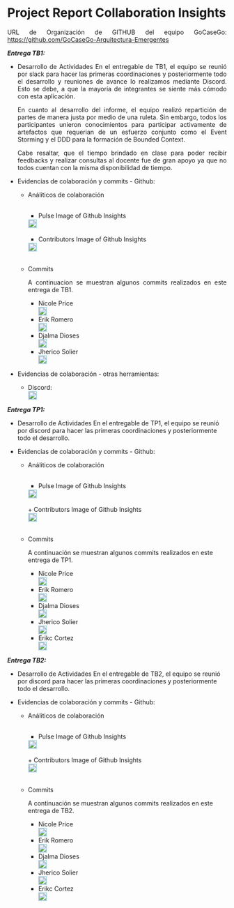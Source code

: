 <div align="justify">

# Project Report Collaboration Insights
URL de Organización de GITHUB del equipo GoCaseGo:
https://github.com/GoCaseGo-Arquitectura-Emergentes

<strong>*Entrega TB1:*</strong>

+ Desarrollo de Actividades
    En el entregable de TB1, el equipo se reunió por slack para hacer las primeras coordinaciones y posteriormente todo el desarrollo y reuniones de avance lo realizamos mediante Discord. Esto se debe, a que la mayoría de integrantes se siente más cómodo con esta aplicación. 

    En cuanto al desarrollo del informe, el equipo realizó repartición de partes de manera justa por medio de una ruleta. Sin embargo, todos los participantes unieron conocimientos para participar activamente de artefactos que requerian de un esfuerzo conjunto como el Event Storming y el DDD para la formación de Bounded Context.

    Cabe resaltar, que el tiempo brindado en clase para poder recibir feedbacks y realizar consultas al docente fue de gran apoyo ya que no todos cuentan con la misma disponibilidad de tiempo.
    

+ Evidencias de colaboración y commits - Github:
    * Análiticos de colaboración <br><br>
        + Pulse Image of Github Insights
        <div style="display: flex; align-items: center;">
        <img src="https://raw.githubusercontent.com/GoCaseGo-Arquitectura-Emergentes/upc-pre-202401-si728-sw82-GoCaseGo-report/develop/Resources/collaboration-insights/tb1-pulse.png" style="margin-right: 20px; border: 2px solid lightblue;">
        </div><br>

        + Contributors Image of Github Insights
        <div style="display: flex; align-items: center;">
        <img src="https://raw.githubusercontent.com/GoCaseGo-Arquitectura-Emergentes/upc-pre-202401-si728-sw82-GoCaseGo-report/develop/Resources/collaboration-insights/tb1-contributions.png" style="margin-right: 20px; border: 2px solid lightblue;">
        </div><br>

    * Commits

         A continuacion se muestran algunos commits realizados en este entrega de TB1.

        + Nicole Price
            <div style="display: flex; align-items: center;">
            <img src="https://raw.githubusercontent.com/GoCaseGo-Arquitectura-Emergentes/upc-pre-202401-si728-sw82-GoCaseGo-report/develop/Resources/collaboration-insights/evidences_commit_Nicole.png" style="margin-right: 20px; border: 2px solid lightblue;">
            </div>
        + Erik Romero
            <div style="display: flex; align-items: center;">
            <img src="https://raw.githubusercontent.com/GoCaseGo-Arquitectura-Emergentes/upc-pre-202401-si728-sw82-GoCaseGo-report/develop/Resources/collaboration-insights/evidences_commit_Erik.png" style="margin-right: 20px; border: 2px solid lightblue;">
            </div>
        + Djalma Dioses
            <div style="display: flex; align-items: center;">
            <img src="https://raw.githubusercontent.com/GoCaseGo-Arquitectura-Emergentes/upc-pre-202401-si728-sw82-GoCaseGo-report/develop/Resources/collaboration-insights/evidences_commit_Djalma.png" style="margin-right: 20px; border: 2px solid lightblue;">
            </div>
        + Jherico Solier
            <div style="display: flex; align-items: center;">
            <img src="https://raw.githubusercontent.com/GoCaseGo-Arquitectura-Emergentes/upc-pre-202401-si728-sw82-GoCaseGo-report/develop/Resources/collaboration-insights/evidences_commit_Jherico.png" style="margin-right: 20px; border: 2px solid lightblue;">
            </div>

+ Evidencias de colaboración - otras herramientas: 

    + Discord:
         <div style="display: flex; align-items: center;">
        <img src="https://raw.githubusercontent.com/GoCaseGo-Arquitectura-Emergentes/upc-pre-202401-si728-sw82-GoCaseGo-report/develop/Resources/collaboration-insights/discord_evidence.png" style="margin-right: 20px; border: 2px solid lightblue;">
        </div>

</div>

<strong>*Entrega TP1:*</strong>

+ Desarrollo de Actividades
    En el entregable de TP1, el equipo se reunió por discord para hacer las primeras coordinaciones y posteriormente todo el desarrollo.

+ Evidencias de colaboración y commits - Github:
    * Análiticos de colaboración <br><br>
        + Pulse Image of Github Insights
        <div style="display: flex; align-items: center;">
        <img src="https://raw.githubusercontent.com/GoCaseGo-Arquitectura-Emergentes/upc-pre-202401-si728-sw82-GoCaseGo-report/develop/Resources/collaboration-insights/tp1-pulse.png" style="margin-right: 20px; border: 2px solid lightblue;">
        </div><br>
        + Contributors Image of Github Insights
        <div style="display: flex; align-items: center;">
        <img src="https://raw.githubusercontent.com/GoCaseGo-Arquitectura-Emergentes/upc-pre-202401-si728-sw82-GoCaseGo-report/develop/Resources/collaboration-insights/tp1-contributions.png" style="margin-right: 20px; border: 2px solid lightblue;">
        </div><br>

    * Commits

         A continuación se muestran algunos commits realizados en este entrega de TP1.

        + Nicole Price
            <div style="display: flex; align-items: center;">
            <img src="https://raw.githubusercontent.com/GoCaseGo-Arquitectura-Emergentes/upc-pre-202401-si728-sw82-GoCaseGo-report/develop/Resources/collaboration-insights/evidences_tp1_commit_Nicole.png" style="margin-right: 20px; border: 2px solid lightblue;">
            </div>
        + Erik Romero
            <div style="display: flex; align-items: center;">
            <img src="https://raw.githubusercontent.com/GoCaseGo-Arquitectura-Emergentes/upc-pre-202401-si728-sw82-GoCaseGo-report/develop/Resources/collaboration-insights/evidences_tp1_commit_Erik.png" style="margin-right: 20px; border: 2px solid lightblue;">
            </div>
        + Djalma Dioses
            <div style="display: flex; align-items: center;">
            <img src="https://raw.githubusercontent.com/GoCaseGo-Arquitectura-Emergentes/upc-pre-202401-si728-sw82-GoCaseGo-report/develop/Resources/collaboration-insights/evidences_tp1_commit_Djalma.png" style="margin-right: 20px; border: 2px solid lightblue;">
            </div>
        + Jherico Solier
            <div style="display: flex; align-items: center;">
            <img src="https://raw.githubusercontent.com/GoCaseGo-Arquitectura-Emergentes/upc-pre-202401-si728-sw82-GoCaseGo-report/develop/Resources/collaboration-insights/evidences_tp1_commit_Jherico.png" style="margin-right: 20px; border: 2px solid lightblue;">
            </div>
        + Erikc Cortez
            <div style="display: flex; align-items: center;">
            <img src="https://raw.githubusercontent.com/GoCaseGo-Arquitectura-Emergentes/upc-pre-202401-si728-sw82-GoCaseGo-report/develop/Resources/collaboration-insights/evidences_tp1_commit_Erikc.png" style="margin-right: 20px; border: 2px solid lightblue;">
            </div>

<strong>*Entrega TB2:*</strong>

+ Desarrollo de Actividades
    En el entregable de TB2, el equipo se reunió por discord para hacer las primeras coordinaciones y posteriormente todo el desarrollo.

+ Evidencias de colaboración y commits - Github:
    * Análiticos de colaboración <br><br>
        + Pulse Image of Github Insights
        <div style="display: flex; align-items: center;">
        <img src="https://raw.githubusercontent.com/GoCaseGo-Arquitectura-Emergentes/upc-pre-202401-si728-sw82-GoCaseGo-report/develop/Resources/collaboration-insights/tb2-pulse.png" style="margin-right: 20px; border: 2px solid lightblue;">
        </div><br>
        + Contributors Image of Github Insights
        <div style="display: flex; align-items: center;">
        <img src="https://raw.githubusercontent.com/GoCaseGo-Arquitectura-Emergentes/upc-pre-202401-si728-sw82-GoCaseGo-report/develop/Resources/collaboration-insights/tb2-contributions.png" style="margin-right: 20px; border: 2px solid lightblue;">
        </div><br>

    * Commits

         A continuación se muestran algunos commits realizados en este entrega de TB2.

        + Nicole Price
            <div style="display: flex; align-items: center;">
            <img src="https://raw.githubusercontent.com/GoCaseGo-Arquitectura-Emergentes/upc-pre-202401-si728-sw82-GoCaseGo-report/develop/Resources/collaboration-insights/evidences_tb2_commit_Nicole.png" style="margin-right: 20px; border: 2px solid lightblue;">
            </div>
        + Erik Romero
            <div style="display: flex; align-items: center;">
            <img src="https://raw.githubusercontent.com/GoCaseGo-Arquitectura-Emergentes/upc-pre-202401-si728-sw82-GoCaseGo-report/develop/Resources/collaboration-insights/evidences_tb2_commit_Erik.png" style="margin-right: 20px; border: 2px solid lightblue;">
            </div>
        + Djalma Dioses
            <div style="display: flex; align-items: center;">
            <img src="https://raw.githubusercontent.com/GoCaseGo-Arquitectura-Emergentes/upc-pre-202401-si728-sw82-GoCaseGo-report/develop/Resources/collaboration-insights/evidences_tb2_commit_Djalma.png" style="margin-right: 20px; border: 2px solid lightblue;">
            </div>
        + Jherico Solier
            <div style="display: flex; align-items: center;">
            <img src="https://raw.githubusercontent.com/GoCaseGo-Arquitectura-Emergentes/upc-pre-202401-si728-sw82-GoCaseGo-report/develop/Resources/collaboration-insights/evidences_tb2_commit_Jherico.png" style="margin-right: 20px; border: 2px solid lightblue;">
            </div>
        + Erikc Cortez
            <div style="display: flex; align-items: center;">
            <img src="https://raw.githubusercontent.com/GoCaseGo-Arquitectura-Emergentes/upc-pre-202401-si728-sw82-GoCaseGo-report/develop/Resources/collaboration-insights/evidences_tb2_commit_Erikc.png" style="margin-right: 20px; border: 2px solid lightblue;">
            </div>